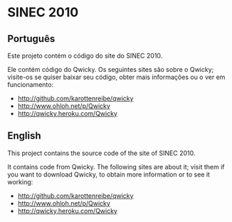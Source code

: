 SINEC 2010
================

Português
----------------

Este projeto contém o código do site do SINEC 2010.

Ele contém código do Qwicky. Os seguintes sites são sobre o
Qwicky; visite-os se quiser baixar seu código, obter mais
informações ou o ver em funcionamento:

* http://github.com/karottenreibe/qwicky
* http://www.ohloh.net/p/Qwicky
* http://qwicky.heroku.com/Qwicky

English
----------------

This project contains the source code of the site of SINEC
2010.

It contains code from Qwicky. The following sites are about it;
visit them if you want to download Qwicky, to obtain more
information or to see it working:

* http://github.com/karottenreibe/qwicky
* http://www.ohloh.net/p/Qwicky
* http://qwicky.heroku.com/Qwicky
